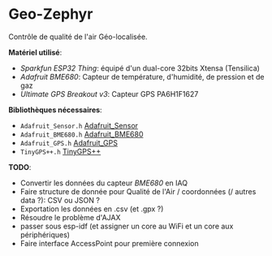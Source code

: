# Geo-Zephyr
Contrôle de qualité de l'air Géo-localisée.

**Matériel utilisé**:
- *Sparkfun ESP32 Thing*: équipé d'un dual-core 32bits Xtensa (Tensilica)
- *Adafruit BME680*: Capteur de température, d'humidité, de pression et de gaz
- *Ultimate GPS Breakout v3*: Capteur GPS PA6H1F1627
<!-- - *GP-735T*: module GPS -->

**Bibliothèques nécessaires**:
- `Adafruit_Sensor.h` [Adafruit_Sensor](https://github.com/adafruit/Adafruit_Sensor "Lien GitHub pour la Unified Sensor library")
- `Adafruit_BME680.h` [Adafruit_BME680](https://github.com/adafruit/Adafruit_BME680 "Lien GitHub pour le BME680")
- `Adafruit_GPS.h` [Adafruit_GPS](https://github.com/adafruit/Adafruit_GPS/ "Lien GitHub pour la bibliothèque GPS d'Adafruit")
- `TinyGPS++.h` [TinyGPS++](https://github.com/mikalhart/TinyGPSPlus "Lien GitHub pour la classe TinyGPS++")

**TODO**:
  - Convertir les données du capteur *BME680* en IAQ
  - Faire structure de donnée pour Qualité de l'Air / coordonnées (/ autres data ?): CSV ou JSON ?
  - Exportation les données en .csv (et .gpx ?)
  - Résoudre le problème d'AJAX
  - passer sous esp-idf (et assigner un core au WiFi et un core aux périphériques)
  - Faire interface AccessPoint pour première connexion
